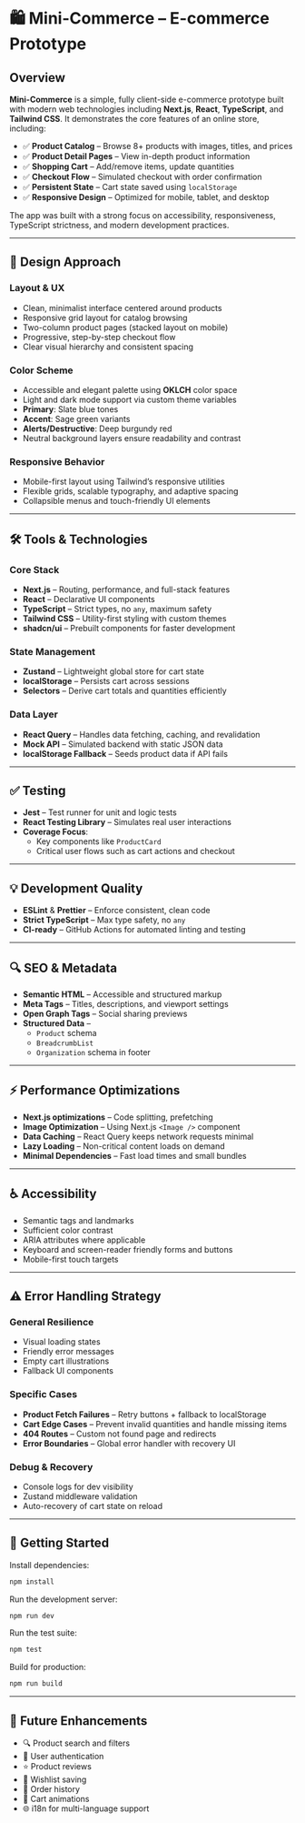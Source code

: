 # 🛍️ Mini-Commerce – E-commerce Prototype

## Overview

**Mini-Commerce** is a simple, fully client-side e-commerce prototype built with modern web technologies including **Next.js**, **React**, **TypeScript**, and **Tailwind CSS**. It demonstrates the core features of an online store, including:

- ✅ **Product Catalog** – Browse 8+ products with images, titles, and prices  
- ✅ **Product Detail Pages** – View in-depth product information  
- ✅ **Shopping Cart** – Add/remove items, update quantities  
- ✅ **Checkout Flow** – Simulated checkout with order confirmation  
- ✅ **Persistent State** – Cart state saved using `localStorage`  
- ✅ **Responsive Design** – Optimized for mobile, tablet, and desktop  

The app was built with a strong focus on accessibility, responsiveness, TypeScript strictness, and modern development practices.

---

## 🧠 Design Approach

### Layout & UX

- Clean, minimalist interface centered around products  
- Responsive grid layout for catalog browsing  
- Two-column product pages (stacked layout on mobile)  
- Progressive, step-by-step checkout flow  
- Clear visual hierarchy and consistent spacing  

### Color Scheme

- Accessible and elegant palette using **OKLCH** color space  
- Light and dark mode support via custom theme variables  
- **Primary**: Slate blue tones  
- **Accent**: Sage green variants  
- **Alerts/Destructive**: Deep burgundy red  
- Neutral background layers ensure readability and contrast  

### Responsive Behavior

- Mobile-first layout using Tailwind’s responsive utilities  
- Flexible grids, scalable typography, and adaptive spacing  
- Collapsible menus and touch-friendly UI elements  

---

## 🛠️ Tools & Technologies

### Core Stack

- **Next.js** – Routing, performance, and full-stack features  
- **React** – Declarative UI components  
- **TypeScript** – Strict types, no `any`, maximum safety  
- **Tailwind CSS** – Utility-first styling with custom themes  
- **shadcn/ui** – Prebuilt components for faster development  

### State Management

- **Zustand** – Lightweight global store for cart state  
- **localStorage** – Persists cart across sessions  
- **Selectors** – Derive cart totals and quantities efficiently  

### Data Layer

- **React Query** – Handles data fetching, caching, and revalidation  
- **Mock API** – Simulated backend with static JSON data  
- **localStorage Fallback** – Seeds product data if API fails  

---

## ✅ Testing

- **Jest** – Test runner for unit and logic tests  
- **React Testing Library** – Simulates real user interactions  
- **Coverage Focus**:  
  - Key components like `ProductCard`  
  - Critical user flows such as cart actions and checkout  

---

## 💡 Development Quality

- **ESLint** & **Prettier** – Enforce consistent, clean code  
- **Strict TypeScript** – Max type safety, no `any`  
- **CI-ready** – GitHub Actions for automated linting and testing  

---

## 🔍 SEO & Metadata

- **Semantic HTML** – Accessible and structured markup  
- **Meta Tags** – Titles, descriptions, and viewport settings  
- **Open Graph Tags** – Social sharing previews  
- **Structured Data** –  
  - `Product` schema  
  - `BreadcrumbList`  
  - `Organization` schema in footer  

---

## ⚡ Performance Optimizations

- **Next.js optimizations** – Code splitting, prefetching  
- **Image Optimization** – Using Next.js `<Image />` component  
- **Data Caching** – React Query keeps network requests minimal  
- **Lazy Loading** – Non-critical content loads on demand  
- **Minimal Dependencies** – Fast load times and small bundles  

---

## ♿ Accessibility

- Semantic tags and landmarks  
- Sufficient color contrast  
- ARIA attributes where applicable  
- Keyboard and screen-reader friendly forms and buttons  
- Mobile-first touch targets  

---

## ⚠️ Error Handling Strategy

### General Resilience

- Visual loading states  
- Friendly error messages  
- Empty cart illustrations  
- Fallback UI components  

### Specific Cases

- **Product Fetch Failures** – Retry buttons + fallback to localStorage  
- **Cart Edge Cases** – Prevent invalid quantities and handle missing items  
- **404 Routes** – Custom not found page and redirects  
- **Error Boundaries** – Global error handler with recovery UI  

### Debug & Recovery

- Console logs for dev visibility  
- Zustand middleware validation  
- Auto-recovery of cart state on reload  

---

## 🚀 Getting Started

Install dependencies:

```bash
npm install
```

Run the development server:

```bash
npm run dev
```

Run the test suite:

```bash
npm test
```

Build for production:

```bash
npm run build
```

---

## 🔮 Future Enhancements

- 🔍 Product search and filters  
- 👤 User authentication  
- ⭐ Product reviews  
- 💾 Wishlist saving  
- 🧾 Order history  
- 🎯 Cart animations  
- 🌐 i18n for multi-language support